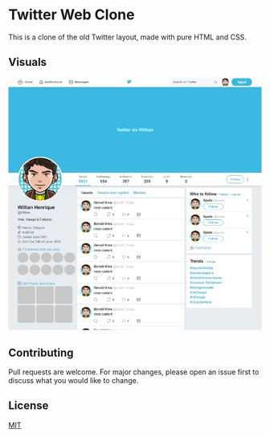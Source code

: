 # Twitter Web Clone

This is a clone of the old Twitter layout, made with pure HTML and CSS.

## Visuals
![Project Screenshot](./docs/screenshot.jpg)

## Contributing
Pull requests are welcome. For major changes, please open an issue first to discuss what you would like to change.

## License
[MIT](https://choosealicense.com/licenses/mit/)